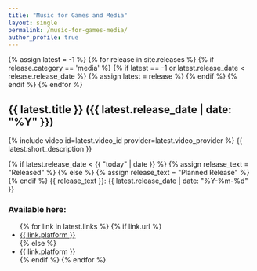 ```yaml
---
title: "Music for Games and Media"
layout: single
permalink: /music-for-games-media/
author_profile: true
---
```

{% assign latest = -1 %}
{% for release in site.releases %}
  {% if release.category == 'media' %}
    {% if latest == -1 or latest.release_date < release.release_date %}
      {% assign latest = release %}
    {% endif %}
  {% endif %}
{% endfor %}
## {{ latest.title }} ({{ latest.release_date | date: "%Y" }})
{% include video id=latest.video_id provider=latest.video_provider %}
{{ latest.short_description }}

{% if latest.release_date < {{ "today" | date }} %}
  {% assign release_text = "Released" %}
{% else %}
  {% assign release_text = "Planned Release" %}
{% endif %}
{{ release_text }}: {{ latest.release_date | date: "%Y-%m-%d" }}

### Available here:
<ul>
{% for link in latest.links %}
  {% if link.url %}
    <li><a href = "{{ link.url }}">{{ link.platform }}</a></li>
  {% else %}
    <li>{{ link.platform }}</li>
  {% endif %}
{% endfor %}
</ul>